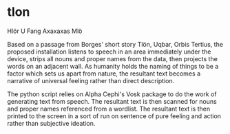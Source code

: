 # tlon
Hlör U Fang Axaxaxas Mlö

Based on a passage from Borges' short story Tlön, Uqbar, Orbis Tertius, the proposed installation listens to speech in an area immediately under the device, strips all nouns and proper names from the data, then projects the words on an adjacent wall. As humanity holds the naming of things to be a factor which sets us apart from nature, the resultant text becomes a narrative of universal feeling rather than direct description. 

The python script relies on Alpha Cephi's Vosk package to do the work of generating text from speech. The resultant text is then scanned for nouns and proper names referenced from a wordlist. The resultant text is then printed to the screen in a sort of run on sentence of pure feeling and action rather than subjective ideation. 
